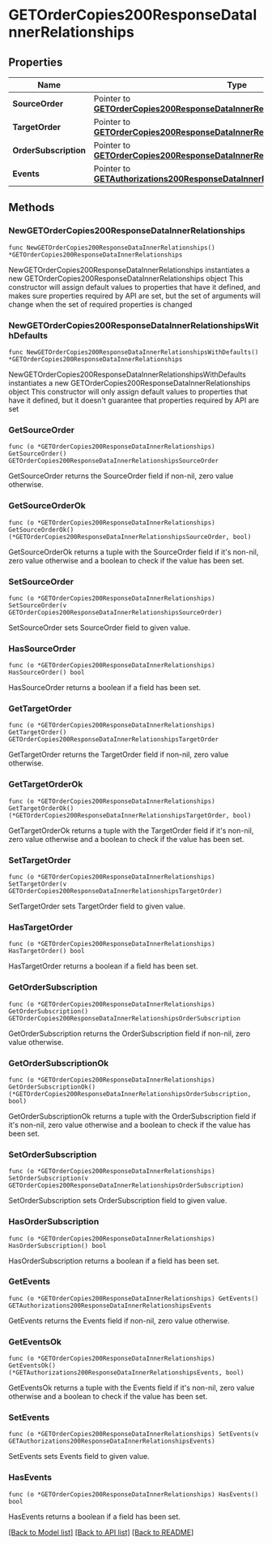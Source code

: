# GETOrderCopies200ResponseDataInnerRelationships

## Properties

Name | Type | Description | Notes
------------ | ------------- | ------------- | -------------
**SourceOrder** | Pointer to [**GETOrderCopies200ResponseDataInnerRelationshipsSourceOrder**](GETOrderCopies200ResponseDataInnerRelationshipsSourceOrder.md) |  | [optional] 
**TargetOrder** | Pointer to [**GETOrderCopies200ResponseDataInnerRelationshipsTargetOrder**](GETOrderCopies200ResponseDataInnerRelationshipsTargetOrder.md) |  | [optional] 
**OrderSubscription** | Pointer to [**GETOrderCopies200ResponseDataInnerRelationshipsOrderSubscription**](GETOrderCopies200ResponseDataInnerRelationshipsOrderSubscription.md) |  | [optional] 
**Events** | Pointer to [**GETAuthorizations200ResponseDataInnerRelationshipsEvents**](GETAuthorizations200ResponseDataInnerRelationshipsEvents.md) |  | [optional] 

## Methods

### NewGETOrderCopies200ResponseDataInnerRelationships

`func NewGETOrderCopies200ResponseDataInnerRelationships() *GETOrderCopies200ResponseDataInnerRelationships`

NewGETOrderCopies200ResponseDataInnerRelationships instantiates a new GETOrderCopies200ResponseDataInnerRelationships object
This constructor will assign default values to properties that have it defined,
and makes sure properties required by API are set, but the set of arguments
will change when the set of required properties is changed

### NewGETOrderCopies200ResponseDataInnerRelationshipsWithDefaults

`func NewGETOrderCopies200ResponseDataInnerRelationshipsWithDefaults() *GETOrderCopies200ResponseDataInnerRelationships`

NewGETOrderCopies200ResponseDataInnerRelationshipsWithDefaults instantiates a new GETOrderCopies200ResponseDataInnerRelationships object
This constructor will only assign default values to properties that have it defined,
but it doesn't guarantee that properties required by API are set

### GetSourceOrder

`func (o *GETOrderCopies200ResponseDataInnerRelationships) GetSourceOrder() GETOrderCopies200ResponseDataInnerRelationshipsSourceOrder`

GetSourceOrder returns the SourceOrder field if non-nil, zero value otherwise.

### GetSourceOrderOk

`func (o *GETOrderCopies200ResponseDataInnerRelationships) GetSourceOrderOk() (*GETOrderCopies200ResponseDataInnerRelationshipsSourceOrder, bool)`

GetSourceOrderOk returns a tuple with the SourceOrder field if it's non-nil, zero value otherwise
and a boolean to check if the value has been set.

### SetSourceOrder

`func (o *GETOrderCopies200ResponseDataInnerRelationships) SetSourceOrder(v GETOrderCopies200ResponseDataInnerRelationshipsSourceOrder)`

SetSourceOrder sets SourceOrder field to given value.

### HasSourceOrder

`func (o *GETOrderCopies200ResponseDataInnerRelationships) HasSourceOrder() bool`

HasSourceOrder returns a boolean if a field has been set.

### GetTargetOrder

`func (o *GETOrderCopies200ResponseDataInnerRelationships) GetTargetOrder() GETOrderCopies200ResponseDataInnerRelationshipsTargetOrder`

GetTargetOrder returns the TargetOrder field if non-nil, zero value otherwise.

### GetTargetOrderOk

`func (o *GETOrderCopies200ResponseDataInnerRelationships) GetTargetOrderOk() (*GETOrderCopies200ResponseDataInnerRelationshipsTargetOrder, bool)`

GetTargetOrderOk returns a tuple with the TargetOrder field if it's non-nil, zero value otherwise
and a boolean to check if the value has been set.

### SetTargetOrder

`func (o *GETOrderCopies200ResponseDataInnerRelationships) SetTargetOrder(v GETOrderCopies200ResponseDataInnerRelationshipsTargetOrder)`

SetTargetOrder sets TargetOrder field to given value.

### HasTargetOrder

`func (o *GETOrderCopies200ResponseDataInnerRelationships) HasTargetOrder() bool`

HasTargetOrder returns a boolean if a field has been set.

### GetOrderSubscription

`func (o *GETOrderCopies200ResponseDataInnerRelationships) GetOrderSubscription() GETOrderCopies200ResponseDataInnerRelationshipsOrderSubscription`

GetOrderSubscription returns the OrderSubscription field if non-nil, zero value otherwise.

### GetOrderSubscriptionOk

`func (o *GETOrderCopies200ResponseDataInnerRelationships) GetOrderSubscriptionOk() (*GETOrderCopies200ResponseDataInnerRelationshipsOrderSubscription, bool)`

GetOrderSubscriptionOk returns a tuple with the OrderSubscription field if it's non-nil, zero value otherwise
and a boolean to check if the value has been set.

### SetOrderSubscription

`func (o *GETOrderCopies200ResponseDataInnerRelationships) SetOrderSubscription(v GETOrderCopies200ResponseDataInnerRelationshipsOrderSubscription)`

SetOrderSubscription sets OrderSubscription field to given value.

### HasOrderSubscription

`func (o *GETOrderCopies200ResponseDataInnerRelationships) HasOrderSubscription() bool`

HasOrderSubscription returns a boolean if a field has been set.

### GetEvents

`func (o *GETOrderCopies200ResponseDataInnerRelationships) GetEvents() GETAuthorizations200ResponseDataInnerRelationshipsEvents`

GetEvents returns the Events field if non-nil, zero value otherwise.

### GetEventsOk

`func (o *GETOrderCopies200ResponseDataInnerRelationships) GetEventsOk() (*GETAuthorizations200ResponseDataInnerRelationshipsEvents, bool)`

GetEventsOk returns a tuple with the Events field if it's non-nil, zero value otherwise
and a boolean to check if the value has been set.

### SetEvents

`func (o *GETOrderCopies200ResponseDataInnerRelationships) SetEvents(v GETAuthorizations200ResponseDataInnerRelationshipsEvents)`

SetEvents sets Events field to given value.

### HasEvents

`func (o *GETOrderCopies200ResponseDataInnerRelationships) HasEvents() bool`

HasEvents returns a boolean if a field has been set.


[[Back to Model list]](../README.md#documentation-for-models) [[Back to API list]](../README.md#documentation-for-api-endpoints) [[Back to README]](../README.md)


